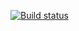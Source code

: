 [![Build status](https://ci.appveyor.com/api/projects/status/asnnsvrdn1na5vjo?svg=true)](https://ci.appveyor.com/project/TanyTany/appcarddeliverymodify)
